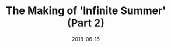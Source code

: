 ---
title: "The Making of 'Infinite Summer' (Part 2)"
date: 2018-06-16
draft: true
tags: ["the making of", "production", "creativity", "songwriting", "process"]
---